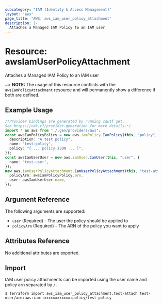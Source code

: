 ```yaml
---
subcategory: "IAM (Identity & Access Management)"
layout: "aws"
page_title: "AWS: aws_iam_user_policy_attachment"
description: |-
  Attaches a Managed IAM Policy to an IAM user
---
```


# Resource: awsIamUserPolicyAttachment

Attaches a Managed IAM Policy to an IAM user

\~> **NOTE:** The usage of this resource conflicts with the `awsIamPolicyAttachment` resource and will permanently show a difference if both are defined.

## Example Usage

```typescript
/*Provider bindings are generated by running cdktf get.
See https://cdk.tf/provider-generation for more details.*/
import * as aws from "./.gen/providers/aws";
const awsIamPolicyPolicy = new aws.iamPolicy.IamPolicy(this, "policy", {
  description: "A test policy",
  name: "test-policy",
  policy: "{ ... policy JSON ... }",
});
const awsIamUserUser = new aws.iamUser.IamUser(this, "user", {
  name: "test-user",
});
new aws.iamUserPolicyAttachment.IamUserPolicyAttachment(this, "test-attach", {
  policyArn: awsIamPolicyPolicy.arn,
  user: awsIamUserUser.name,
});

```

## Argument Reference

The following arguments are supported:

* `user`        (Required) - The user the policy should be applied to
* `policyArn`  (Required) - The ARN of the policy you want to apply

## Attributes Reference

No additional attributes are exported.

## Import

IAM user policy attachments can be imported using the user name and policy arn separated by `/`.

```console
$ terraform import aws_iam_user_policy_attachment.test-attach test-user/arn:aws:iam::xxxxxxxxxxxx:policy/test-policy
```
